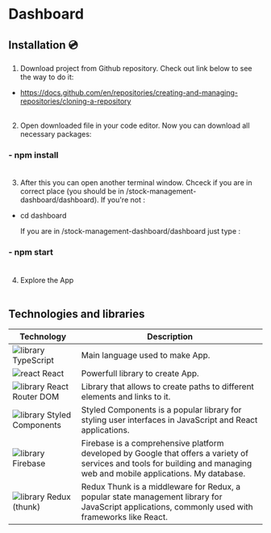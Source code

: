 #  Dashboard <br/>

## Installation 💿<br/>

1. Download project from Github repository. Check out link below to see the way to do it:<br/>

- https://docs.github.com/en/repositories/creating-and-managing-repositories/cloning-a-repository<br/><br/>


2. Open downloaded file in your code editor. Now you can download all necessary packages:<br/>

### - npm install<br/><br/>


3. After this you can open another terminal window. Chceck if you are in correct place (you should be in /stock-management-dashboard/dashboard). If you're not :<br/>

- cd dashboard<br/>

  If you are in /stock-management-dashboard/dashboard just type :<br/>

### - npm start <br/><br/>


4. Explore the App <br/><br/>


## Technologies and libraries

| Technology | Description | 
| --- | --- |
| ![library](https://user-images.githubusercontent.com/95884784/254391610-40baa668-d362-48be-ac54-6c1bb873334c.png) TypeScript | Main language used to make App. | 
| ![react](https://github.com/Bartlomiejste/dashboard/assets/95884784/833b23f8-1970-4f1c-b9a1-f30355cc17d8) React | Powerfull library to create App. |  
| ![library](https://user-images.githubusercontent.com/95884784/254391315-ca19d052-6659-4d4c-a60f-3478fd1ad728.png) React Router DOM| Library that allows to create paths to different elements and links to it. |
| ![library](https://user-images.githubusercontent.com/95884784/254391412-eca45d9b-96bf-491f-b1d8-40fff5873f5b.png) Styled Components | Styled Components is a popular library for styling user interfaces in JavaScript and React applications. |
| ![library](https://user-images.githubusercontent.com/95884784/254391566-14fbb39a-5412-4624-8461-d72b6f39a124.png) Firebase | Firebase is a comprehensive platform developed by Google that offers a variety of services and tools for building and managing web and mobile applications. My database.  |
| ![library](https://user-images.githubusercontent.com/95884784/254391478-c9f5a1ee-ae26-4fb5-8d81-75cd5ec57c35.png) Redux (thunk) | Redux Thunk is a middleware for Redux, a popular state management library for JavaScript applications, commonly used with frameworks like React. |


